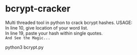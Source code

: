 # bcrypt-cracker
Multi threaded tool in python to crack bcrypt hashes.
USAGE: <br>
  In line 10, give location of your word list. <br>
  In line 19, paste your hash within single quotes. <br>
  `And See the Magic... `
  
  python3 bcrypt.py
 
  
 
